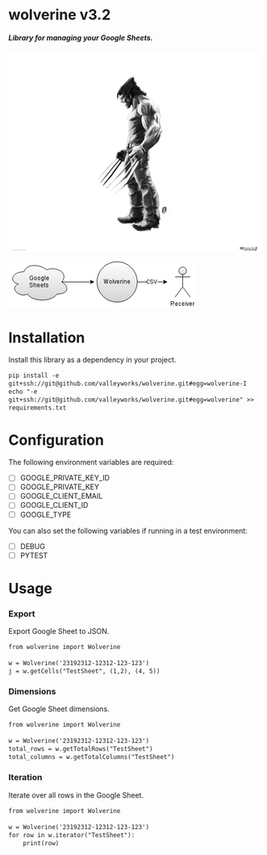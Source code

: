 # wolverine v3.2
#### *Library for managing your Google Sheets.*

![logo](/.readme/logo.png)


![flow](/.readme/flow.png)

# Installation
Install this library as a dependency in your project.
```
pip install -e git+ssh://git@github.com/valleyworks/wolverine.git#egg=wolverine-I
echo "-e git+ssh://git@github.com/valleyworks/wolverine.git#egg=wolverine" >> requirements.txt
```
# Configuration
The following environment variables are required:
- [ ] GOOGLE_PRIVATE_KEY_ID
- [ ] GOOGLE_PRIVATE_KEY
- [ ] GOOGLE_CLIENT_EMAIL
- [ ] GOOGLE_CLIENT_ID
- [ ] GOOGLE_TYPE

You can also set the following variables if running in a test environment:
- [ ] DEBUG
- [ ] PYTEST
# Usage
### Export
Export Google Sheet to JSON.
```
from wolverine import Wolverine

w = Wolverine('23192312-12312-123-123')
j = w.getCells("TestSheet", (1,2), (4, 5))
```

### Dimensions
Get Google Sheet dimensions.
```
from wolverine import Wolverine

w = Wolverine('23192312-12312-123-123')
total_rows = w.getTotalRows("TestSheet")
total_columns = w.getTotalColumns("TestSheet")
```

### Iteration
Iterate over all rows in the Google Sheet.
```
from wolverine import Wolverine

w = Wolverine('23192312-12312-123-123')
for row in w.iterator("TestSheet"):
    print(row)
```
